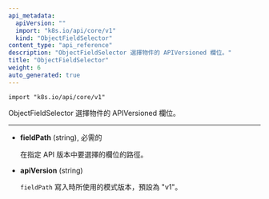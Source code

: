 ```yaml
---
api_metadata:
  apiVersion: ""
  import: "k8s.io/api/core/v1"
  kind: "ObjectFieldSelector"
content_type: "api_reference"
description: "ObjectFieldSelector 選擇物件的 APIVersioned 欄位。"
title: "ObjectFieldSelector"
weight: 6
auto_generated: true
---
```


<!--
The file is auto-generated from the Go source code of the component using a generic
[generator](https://github.com/kubernetes-sigs/reference-docs/). To learn how
to generate the reference documentation, please read
[Contributing to the reference documentation](/docs/contribute/generate-ref-docs/).
To update the reference content, please follow the 
[Contributing upstream](/docs/contribute/generate-ref-docs/contribute-upstream/)
guide. You can file document formatting bugs against the
[reference-docs](https://github.com/kubernetes-sigs/reference-docs/) project.
-->



`import "k8s.io/api/core/v1"`

<!--
ObjectFieldSelector selects an APIVersioned field of an object.
-->
ObjectFieldSelector 選擇物件的 APIVersioned 欄位。
<!--
<hr>

- **fieldPath** (string), required

  Path of the field to select in the specified API version.

- **apiVersion** (string)

  Version of the schema the FieldPath is written in terms of, defaults to "v1".
-->
<hr>


- **fieldPath** (string), 必需的

  在指定 API 版本中要選擇的欄位的路徑。

- **apiVersion** (string)

  `fieldPath` 寫入時所使用的模式版本，預設為 "v1"。


